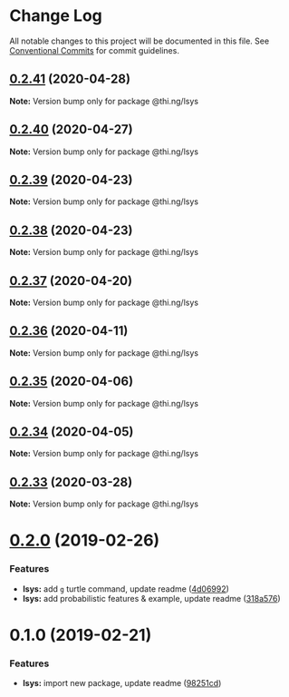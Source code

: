 # Change Log

All notable changes to this project will be documented in this file.
See [Conventional Commits](https://conventionalcommits.org) for commit guidelines.

## [0.2.41](https://github.com/thi-ng/umbrella/compare/@thi.ng/lsys@0.2.40...@thi.ng/lsys@0.2.41) (2020-04-28)

**Note:** Version bump only for package @thi.ng/lsys





## [0.2.40](https://github.com/thi-ng/umbrella/compare/@thi.ng/lsys@0.2.39...@thi.ng/lsys@0.2.40) (2020-04-27)

**Note:** Version bump only for package @thi.ng/lsys





## [0.2.39](https://github.com/thi-ng/umbrella/compare/@thi.ng/lsys@0.2.38...@thi.ng/lsys@0.2.39) (2020-04-23)

**Note:** Version bump only for package @thi.ng/lsys





## [0.2.38](https://github.com/thi-ng/umbrella/compare/@thi.ng/lsys@0.2.37...@thi.ng/lsys@0.2.38) (2020-04-23)

**Note:** Version bump only for package @thi.ng/lsys





## [0.2.37](https://github.com/thi-ng/umbrella/compare/@thi.ng/lsys@0.2.36...@thi.ng/lsys@0.2.37) (2020-04-20)

**Note:** Version bump only for package @thi.ng/lsys





## [0.2.36](https://github.com/thi-ng/umbrella/compare/@thi.ng/lsys@0.2.35...@thi.ng/lsys@0.2.36) (2020-04-11)

**Note:** Version bump only for package @thi.ng/lsys





## [0.2.35](https://github.com/thi-ng/umbrella/compare/@thi.ng/lsys@0.2.34...@thi.ng/lsys@0.2.35) (2020-04-06)

**Note:** Version bump only for package @thi.ng/lsys





## [0.2.34](https://github.com/thi-ng/umbrella/compare/@thi.ng/lsys@0.2.33...@thi.ng/lsys@0.2.34) (2020-04-05)

**Note:** Version bump only for package @thi.ng/lsys





## [0.2.33](https://github.com/thi-ng/umbrella/compare/@thi.ng/lsys@0.2.32...@thi.ng/lsys@0.2.33) (2020-03-28)

**Note:** Version bump only for package @thi.ng/lsys





# [0.2.0](https://github.com/thi-ng/umbrella/compare/@thi.ng/lsys@0.1.0...@thi.ng/lsys@0.2.0) (2019-02-26)

### Features

* **lsys:** add `g` turtle command, update readme ([4d06992](https://github.com/thi-ng/umbrella/commit/4d06992))
* **lsys:** add probabilistic features & example, update readme ([318a576](https://github.com/thi-ng/umbrella/commit/318a576))

# 0.1.0 (2019-02-21)

### Features

* **lsys:** import new package, update readme ([98251cd](https://github.com/thi-ng/umbrella/commit/98251cd))
